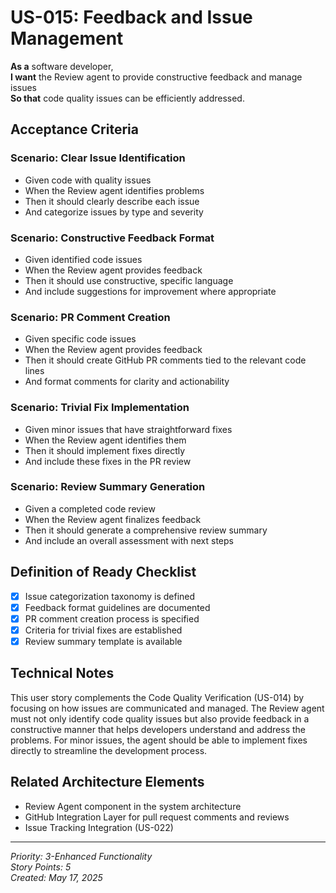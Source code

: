 # US-015: Feedback and Issue Management

**As a** software developer,  
**I want** the Review agent to provide constructive feedback and manage issues  
**So that** code quality issues can be efficiently addressed.

## Acceptance Criteria

### Scenario: Clear Issue Identification
- Given code with quality issues
- When the Review agent identifies problems
- Then it should clearly describe each issue
- And categorize issues by type and severity

### Scenario: Constructive Feedback Format
- Given identified code issues
- When the Review agent provides feedback
- Then it should use constructive, specific language
- And include suggestions for improvement where appropriate

### Scenario: PR Comment Creation
- Given specific code issues
- When the Review agent provides feedback
- Then it should create GitHub PR comments tied to the relevant code lines
- And format comments for clarity and actionability

### Scenario: Trivial Fix Implementation
- Given minor issues that have straightforward fixes
- When the Review agent identifies them
- Then it should implement fixes directly
- And include these fixes in the PR review

### Scenario: Review Summary Generation
- Given a completed code review
- When the Review agent finalizes feedback
- Then it should generate a comprehensive review summary
- And include an overall assessment with next steps

## Definition of Ready Checklist

- [x] Issue categorization taxonomy is defined
- [x] Feedback format guidelines are documented
- [x] PR comment creation process is specified
- [x] Criteria for trivial fixes are established
- [x] Review summary template is available

## Technical Notes

This user story complements the Code Quality Verification (US-014) by focusing on how issues are communicated and managed. The Review agent must not only identify code quality issues but also provide feedback in a constructive manner that helps developers understand and address the problems. For minor issues, the agent should be able to implement fixes directly to streamline the development process.

## Related Architecture Elements

- Review Agent component in the system architecture
- GitHub Integration Layer for pull request comments and reviews
- Issue Tracking Integration (US-022)

---

*Priority: 3-Enhanced Functionality*  
*Story Points: 5*  
*Created: May 17, 2025*